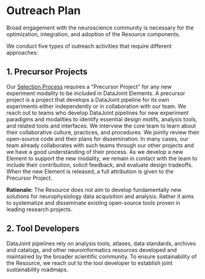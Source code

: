 # Outreach Plan

Broad engagement with the neuroscience community is necessary for the optimization,
integration, and adoption of the Resource components.

We conduct five types of outreach activities that require different approaches:

## 1. Precursor Projects

Our [Selection Process](../selection) requires a "Precursor Project" for any new
experiment modality to be included in DataJoint Elements. A precursor project is a
project that develops a DataJoint pipeline for its own experiments either independently
or in collaboration with our team. We reach out to teams who develop DataJoint
pipelines for new experiment paradigms and modalities to identify essential design
motifs, analysis tools, and related tools and interfaces. We interview the core team to
learn about their collaborative culture, practices, and procedures. We jointly review
their open-source code and their plans for dissemination. In many cases, our team
already collaborates with such teams through our other projects and we have a good
understanding of their process. As we develop a new Element to support the new
modality, we remain in contact with the team to include their contribution, solicit
feedback, and evaluate design tradeoffs. When the new Element is released, a full
attribution is given to the Precursor Project.

**Rationale:** The Resource does not aim to develop fundamentally new solutions for
  neurophysiology data acquisition and analysis. Rather it aims to systematize and
  disseminate existing open-source tools proven in leading research projects.

## 2. Tool Developers

DataJoint pipelines rely on analysis tools, atlases, data standards, archives and
catalogs, and other neuroinformatics resources developed and maintained by the broader
scientific community. To ensure sustainability of the Resource, we reach out to the
tool developer to establish joint sustainability roadmaps.
